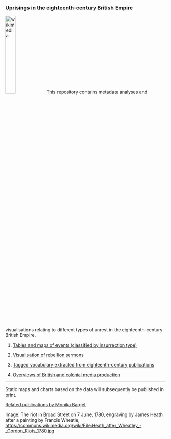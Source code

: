 ### Uprisings in the eighteenth-century British Empire

<img src="https://upload.wikimedia.org/wikipedia/commons/2/2f/Heath_after_Wheatley_-_Gordon_Riots_1780.jpg" alt="wikimedia" width=25%> This repository contains metadata analyses and visualisations relating to different types of unrest in the eighteenth-century British Empire.

1) [Tables and maps of events (classified by insurrection type)](https://monikabarget.github.io/Revolts/events.html)

2) [Visualisation of rebellion sermons](https://monikabarget.github.io/Revolts/sermons.html)

3) [Tagged vocabulary extracted from eighteenth-century publications](https://monikabarget.github.io/Revolts/vocabulary.html)

4) [Overviews of British and colonial media production](https://monikabarget.github.io/Revolts/overviews.html)

***

Static maps and charts based on the data will subsequently be published in print. 

[Related publications by Monika Barget](https://monikabarget.github.io/Revolts/publications.html)

Image: The riot in Broad Street on 7 June, 1780, engraving by James Heath after a painting by Francis Wheatle, https://commons.wikimedia.org/wiki/File:Heath_after_Wheatley_-_Gordon_Riots_1780.jpg
